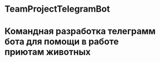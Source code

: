 # TeamProjectTelegramBot
# Командная разработка телеграмм бота для помощи в работе приютам животных
